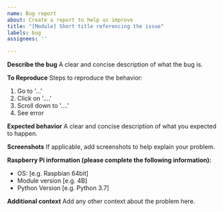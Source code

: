 ```yaml
---
name: Bug report
about: Create a report to help us improve
title: "[Module] Short title referencing the issue"
labels: bug
assignees: ''

---
```


**Describe the bug**
A clear and concise description of what the bug is.

**To Reproduce**
Steps to reproduce the behavior:
1. Go to '...'
2. Click on '....'
3. Scroll down to '....'
4. See error

**Expected behavior**
A clear and concise description of what you expected to happen.

**Screenshots**
If applicable, add screenshots to help explain your problem.

**Raspberry Pi information (please complete the following information):**
 - OS: [e.g. Raspbian 64bit]
 - Module version [e.g. 4B]
 - Python Version [e.g. Python 3.7]


**Additional context**
Add any other context about the problem here.
